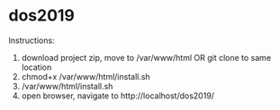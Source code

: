 # dos2019

Instructions:

1. download project zip, move to /var/www/html OR git clone to same location
2. chmod+x /var/www/html/install.sh
3. /var/www/html/install.sh
3. open browser, navigate to http://localhost/dos2019/
